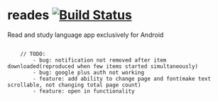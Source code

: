 reades [![Build Status](https://travis-ci.org/vbevans94/reades.svg?branch=master)](https://travis-ci.org/vbevans94/reades)
==========================================================================================================================

Read and study language app exclusively for Android

```

    // TODO:
        - bug: notification not removed after item downloaded(reproduced when few items started simultaneously)
        - bug: google plus auth not working
        - feature: add ability to change page and font(make text scrollable, not changing total page count)
        - feature: open in functionality
```